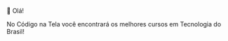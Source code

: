 👋 Olá!

No Código na Tela você encontrará os melhores cursos em Tecnologia do Brasil!

<!---
codigonatela/codigonatela is a ✨ special ✨ repository because its `README.md` (this file) appears on your GitHub profile.
You can click the Preview link to take a look at your changes.
--->
